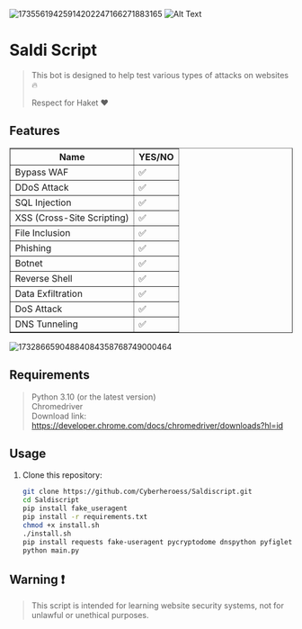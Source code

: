 ![17355619425914202247166271883165](https://github.com/user-attachments/assets/04d5c869-e75d-4521-903a-57096d935bd6)
![Alt Text]([https://example.com/gambar.png](https://private-user-images.githubusercontent.com/188855284/399291609-04d5c869-e75d-4521-903a-57096d935bd6.png?jwt=eyJhbGciOiJIUzI1NiIsInR5cCI6IkpXVCJ9.eyJpc3MiOiJnaXRodWIuY29tIiwiYXVkIjoicmF3LmdpdGh1YnVzZXJjb250ZW50LmNvbSIsImtleSI6ImtleTUiLCJleHAiOjE3MzkxNDUwOTEsIm5iZiI6MTczOTE0NDc5MSwicGF0aCI6Ii8xODg4NTUyODQvMzk5MjkxNjA5LTA0ZDVjODY5LWU3NWQtNDUyMS05MDNhLTU3MDk2ZDkzNWJkNi5wbmc_WC1BbXotQWxnb3JpdGhtPUFXUzQtSE1BQy1TSEEyNTYmWC1BbXotQ3JlZGVudGlhbD1BS0lBVkNPRFlMU0E1M1BRSzRaQSUyRjIwMjUwMjA5JTJGdXMtZWFzdC0xJTJGczMlMkZhd3M0X3JlcXVlc3QmWC1BbXotRGF0ZT0yMDI1MDIwOVQyMzQ2MzFaJlgtQW16LUV4cGlyZXM9MzAwJlgtQW16LVNpZ25hdHVyZT03NTVjODRhMjFlNDQwZGRkZDRlMTg1M2YyZjJhNzY2ZDhhZWQyODY3ODNlOWVjMDAwZWJmYjhmYzE1ODUwZThjJlgtQW16LVNpZ25lZEhlYWRlcnM9aG9zdCJ9.aHIfNsrMHIsCNyLOgeah3T8Pg4gaI8GCT0Adzk7BLNI))

# Saldi Script  
> This bot is designed to help test various types of attacks on websites 🔥  
>  
> Respect for Haket ❤️  

## Features  
<table border="1" cellpadding="5" cellspacing="0">
  <tr>
    <th>Name</th>
    <th>YES/NO</th>
  </tr>
  <tr>
    <td>Bypass WAF</td>
    <td>✅</td>
  </tr>
  <tr>
    <td>DDoS Attack</td>
    <td>✅</td>
  </tr>
  <tr>
    <td>SQL Injection</td>
    <td>✅</td>
  </tr>
  <tr>
    <td>XSS (Cross-Site Scripting)</td>
    <td>✅</td>
  </tr>
  <tr>
    <td>File Inclusion</td>
    <td>✅</td>
  </tr>
  <tr>
    <td>Phishing</td>
    <td>✅</td>
  </tr>
  <tr>
    <td>Botnet</td>
    <td>✅</td>
  </tr>
  <tr>
    <td>Reverse Shell</td>
    <td>✅</td>
  </tr>
  <tr>
    <td>Data Exfiltration</td>
    <td>✅</td>
  </tr>
  <tr>
    <td>DoS Attack</td>
    <td>✅</td>
  </tr>
  <tr>
    <td>DNS Tunneling</td>
    <td>✅</td>
  </tr>
</table>

![17328665904884084358768749000464](https://github.com/user-attachments/assets/b953cf61-eb09-4091-b4ce-8076426b8fca)  

## Requirements  
> Python 3.10 (or the latest version)  
> Chromedriver  
> Download link: https://developer.chrome.com/docs/chromedriver/downloads?hl=id  

## Usage  

1. Clone this repository:  
   ```bash
   git clone https://github.com/Cyberheroess/Saldiscript.git
   cd Saldiscript
   pip install fake_useragent
   pip install -r requirements.txt
   chmod +x install.sh
   ./install.sh
   pip install requests fake-useragent pycryptodome dnspython pyfiglet numpy scikit-learn tensorflow
   python main.py

## Warning ❗
> This script is intended for learning website security systems, not for unlawful or unethical purposes.





